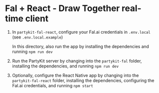 # Fal + React - Draw Together real-time client

1. In `partykit-fal-react`, configure your Fal.ai credentials in `.env.local` (see `.env.local.example`)

    In this directory, also run the app by installing the dependencies and running `npm run dev`

2. Run the PartyKit server by changing into the `partykit-fal` folder, installing the dependencies, and running `npm run dev`

3. Optionally, configure the React Native app by changing into the `partykit-fal-react` folder, installing the dependencies, configuring the Fal.ai credentials, and running `npm start`